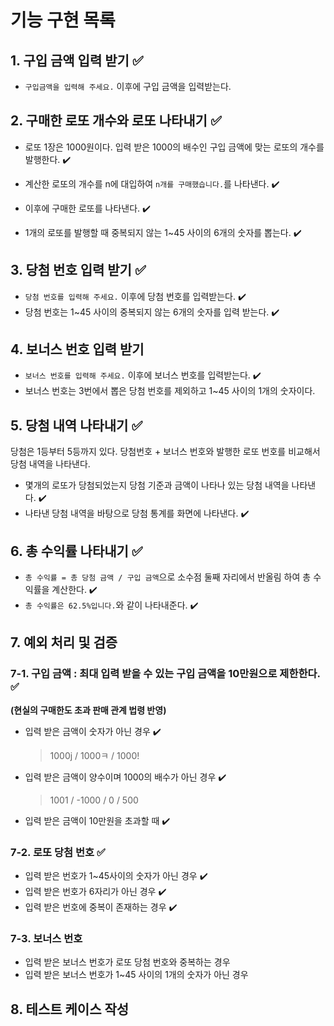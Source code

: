# 기능 구현 목록

## 1. 구입 금액 입력 받기 ✅

- `구입금액을 입력해 주세요.` 이후에 구입 금액을 입력받는다.

## 2. 구매한 로또 개수와 로또 나타내기 ✅

- 로또 1장은 1000원이다. 입력 받은 1000의 배수인 구입 금액에 맞는 로또의 개수를 발행한다. ✔️

- 계산한 로또의 개수를 n에 대입하여 `n개를 구매했습니다.`를 나타낸다. ✔️

- 이후에 구매한 로또를 나타낸다. ✔️

- 1개의 로또를 발행할 때 중복되지 않는 1~45 사이의 6개의 숫자를 뽑는다. ✔️

## 3. 당첨 번호 입력 받기 ✅

- `당첨 번호를 입력해 주세요.` 이후에 당첨 번호를 입력받는다. ✔️
- 당첨 번호는 1~45 사이의 중복되지 않는 6개의 숫자를 입력 받는다. ✔️

## 4. 보너스 번호 입력 받기

- `보너스 번호를 입력해 주세요.` 이후에 보너스 번호를 입력받는다. ✔️
- 보너스 번호는 3번에서 뽑은 당첨 번호를 제외하고 1~45 사이의 1개의 숫자이다.

## 5. 당첨 내역 나타내기 ✅

당첨은 1등부터 5등까지 있다. 당첨번호 + 보너스 번호와 발행한 로또 번호를 비교해서 당첨 내역을 나타낸다.

- 몇개의 로또가 당첨되었는지 당첨 기준과 금액이 나타나 있는 당첨 내역을 나타낸다. ✔️
- 나타낸 당첨 내역을 바탕으로 당첨 통계를 화면에 나타낸다. ✔️

## 6. 총 수익률 나타내기 ✅

- `총 수익률 = 총 당첨 금액 / 구입 금액`으로 소수점 둘째 자리에서 반올림 하여 총 수익률을 계산한다. ✔️
- `총 수익률은 62.5%입니다.`와 같이 나타내준다. ✔️

## 7. 예외 처리 및 검증

### 7-1. 구입 금액 : 최대 입력 받을 수 있는 구입 금액을 10만원으로 제한한다. ✅

**(현실의 구매한도 초과 판매 관계 법령 반영)**

- 입력 받은 금액이 숫자가 아닌 경우 ✔️

  > 1000j / 1000ㅋ / 1000!

- 입력 받은 금액이 양수이며 1000의 배수가 아닌 경우 ✔️

  > 1001 / -1000 / 0 / 500

- 입력 받은 금액이 10만원을 초과할 때 ✔️

### 7-2. 로또 당첨 번호 ✅

- 입력 받은 번호가 1~45사이의 숫자가 아닌 경우 ✔️
- 입력 받은 번호가 6자리가 아닌 경우 ✔️
- 입력 받은 번호에 중복이 존재하는 경우 ✔️

### 7-3. 보너스 번호

- 입력 받은 보너스 번호가 로또 당첨 번호와 중복하는 경우
- 입력 받은 보너스 번호가 1~45 사이의 1개의 숫자가 아닌 경우

## 8. 테스트 케이스 작성
